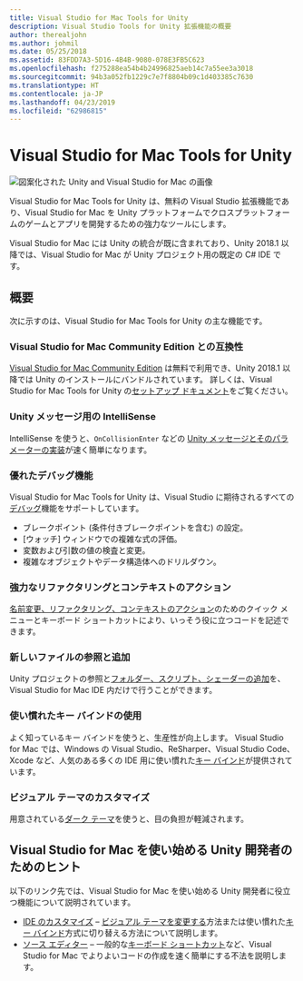 ```yaml
---
title: Visual Studio for Mac Tools for Unity
description: Visual Studio Tools for Unity 拡張機能の概要
author: therealjohn
ms.author: johmil
ms.date: 05/25/2018
ms.assetid: 83FDD7A3-5D16-4B4B-9080-078E3FB5C623
ms.openlocfilehash: f275288ea54b4b24996825aeb14c7a55ee3a3018
ms.sourcegitcommit: 94b3a052fb1229c7e7f8804b09c1d403385c7630
ms.translationtype: HT
ms.contentlocale: ja-JP
ms.lasthandoff: 04/23/2019
ms.locfileid: "62986815"
---
```

# <a name="visual-studio-for-mac-tools-for-unity"></a>Visual Studio for Mac Tools for Unity

![図案化された Unity and Visual Studio for Mac の画像](media/vsmac-tools-unity-image1.png)

Visual Studio for Mac Tools for Unity は、無料の Visual Studio 拡張機能であり、Visual Studio for Mac を Unity プラットフォームでクロスプラットフォームのゲームとアプリを開発するための強力なツールにします。

Visual Studio for Mac には Unity の統合が既に含まれており、Unity 2018.1 以降では、Visual Studio for Mac が Unity プロジェクト用の既定の C# IDE です。

## <a name="overview"></a>概要

次に示すのは、Visual Studio for Mac Tools for Unity の主な機能です。

### <a name="compatible-with-visual-studio-for-mac-community-edition"></a>Visual Studio for Mac Community Edition との互換性

[Visual Studio for Mac Community Edition](https://visualstudio.microsoft.com/) は無料で利用でき、Unity 2018.1 以降では Unity のインストールにバンドルされています。 詳しくは、Visual Studio for Mac Tools for Unity の[セットアップ ドキュメント](setup-vsmac-tools-unity.md)をご覧ください。

### <a name="intellisense-for-unity-messages"></a>Unity メッセージ用の IntelliSense

IntelliSense を使うと、`OnCollisionEnter` などの [Unity メッセージとそのパラメーターの実装](using-vsmac-tools-unity.md#intellisense-for-unity-messages)が速く簡単になります。

### <a name="superior-debugging"></a>優れたデバッグ機能

Visual Studio for Mac Tools for Unity は、Visual Studio に期待されるすべての[デバッグ](using-vsmac-tools-unity.md#unity-debugging)機能をサポートしています。

* ブレークポイント (条件付きブレークポイントを含む) の設定。
* [ウォッチ] ウィンドウでの複雑な式の評価。
* 変数および引数の値の検査と変更。
* 複雑なオブジェクトやデータ構造体へのドリルダウン。

### <a name="powerful-refactoring-and-context-actions"></a>強力なリファクタリングとコンテキストのアクション

[名前変更、リファクタリング、コンテキストのアクション](refactoring.md)のためのクイック メニューとキーボード ショートカットにより、いっそう役に立つコードを記述できます。

### <a name="browse-and-add-new-files"></a>新しいファイルの参照と追加

Unity プロジェクトの参照と[フォルダー、スクリプト、シェーダーの追加](using-vsmac-tools-unity.md#adding-new-unity-files-and-folders)を、Visual Studio for Mac IDE 内だけで行うことができます。

### <a name="use-familiar-key-bindings"></a>使い慣れたキー バインドの使用

よく知っているキー バインドを使うと、生産性が向上します。 Visual Studio for Mac では、Windows の Visual Studio、ReSharper、Visual Studio Code、Xcode など、人気のある多くの IDE 用に使い慣れた[キー バインド](customizing-the-ide.md)が提供されています。

### <a name="customize-the-visual-theme"></a>ビジュアル テーマのカスタマイズ

用意されている[ダーク テーマ](customizing-the-ide.md)を使うと、目の負担が軽減されます。

## <a name="tips-for-unity-developers-getting-started-with-visual-studio-for-mac"></a>Visual Studio for Mac を使い始める Unity 開発者のためのヒント

以下のリンク先では、Visual Studio for Mac を使い始める Unity 開発者に役立つ機能について説明されています。

* [IDE のカスタマイズ](customizing-the-ide.md) – [ビジュアル テーマを変更する](customizing-the-ide.md#dark-theme)方法または使い慣れた[キー バインド](customizing-the-ide.md#key-bindings)方式に切り替える方法について説明します。
* [ソース エディター](source-editor.md) – 一般的な[キーボード ショートカット](keyboard-shortcuts.md)など、Visual Studio for Mac でよりよいコードの作成を速く簡単にする不法を説明します。
